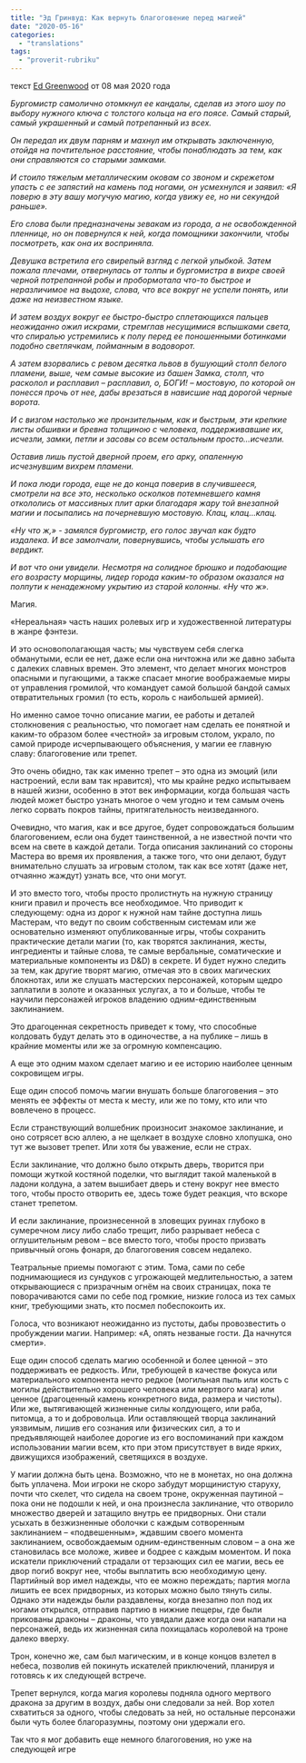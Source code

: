```yaml
---
title: "Эд Гринвуд: Как вернуть благоговение перед магией"
date: "2020-05-16"
categories: 
  - "translations"
tags: 
  - "proverit-rubriku"
---
```


текст [Ed Greenwood](https://vk.com/away.php?to=https://www.enworld.org/forum/member.php?7010779-Ed-Greenwood&cc_key=) от 08 мая 2020 года

_Бургомистр самолично отомкнул ее кандалы, сделав из этого шоу по выбору нужного ключа с толстого кольца на его поясе. Самый старый, самый украшенный и самый потрепанный из всех._

_Он передал их двум парням и махнул им открывать заключенную, отойдя на почтительное расстояние, чтобы понаблюдать за тем, как они справляются со старыми замками._

_И стоило тяжелым металлическим оковам со звоном и скрежетом упасть с ее запястий на камень под ногами, он усмехнулся и заявил: «Я поверю в эту вашу могучую магию, когда увижу ее, но ни секундой раньше»._

_Его слова были предназначены зевакам из города, а не освобожденной пленнице, но он повернулся к ней, когда помощники закончили, чтобы посмотреть, как она их восприняла._

_Девушка встретила его свирепый взгляд с легкой улыбкой. Затем пожала плечами, отвернулась от толпы и бургомистра в вихре своей черной потрепанной робы и пробормотала что-то быстрое и неразличимое на выдохе, слова, что все вокруг не успели понять, или даже на неизвестном языке._

_И затем воздух вокруг ее быстро-быстро сплетающихся пальцев неожиданно ожил искрами, стремглав несущимися вспышками света, что спиралью устремились к полу перед ее поношенными ботинками подобно светлячкам, пойманным в водоворот._

_А затем взорвались с ревом десятка львов в бушующий столп белого пламени, выше, чем самые высокие из башен Замка, столп, что расколол и расплавил – расплавил, о, БОГИ! – мостовую, по которой он понесся прочь от нее, дабы врезаться в нависшие над дорогой черные ворота._

_И с визгом настолько же пронзительным, как и быстрым, эти крепкие листы обшивки и бревна толщиною с человека, поддерживавшие их, исчезли, замки, петли и засовы со всем остальным просто…исчезли._

_Оставив лишь пустой дверной проем, его арку, опаленную исчезнувшим вихрем пламени._

_И пока люди города, еще не до конца поверив в случившееся, смотрели на все это, несколько осколков потемневшего камня откололись от массивных плит арки благодаря жару той внезапной магии и посыпались на почерневшую мостовую. Клац, клац…клац._

_«Ну что ж,» - замялся бургомистр, его голос звучал как будто издалека. И все замолчали, повернувшись, чтобы услышать его вердикт._

_И вот что они увидели. Несмотря на солидное брюшко и подобающие его возрасту морщины, лидер города каким-то образом оказался на полпути к ненадежному укрытию из старой колонны. «Ну что ж»._

Магия.

«Нереальная» часть наших ролевых игр и художественной литературы в жанре фэнтези.  
  
И это основополагающая часть; мы чувствуем себя слегка обманутыми, если ее нет, даже если она ничтожна или же давно забыта с далеких славных времен. Это элемент, что делает многих монстров опасными и пугающими, а также спасает многие воображаемые миры от управления громилой, что командует самой большой бандой самых отвратительных громил (то есть, король с наибольшей армией).

Но именно самое точно описание магии, ее работы и деталей столкновения с реальностью, что помогает нам сделать ее понятной и каким-то образом более «честной» за игровым столом, украло, по самой природе исчерпывающего объяснения, у магии ее главную славу: благоговение или трепет.

Это очень обидно, так как именно трепет – это одна из эмоций (или настроений, если вам так нравится), что мы крайне редко испытываем в нашей жизни, особенно в этот век информации, когда большая часть людей может быстро узнать многое о чем угодно и тем самым очень легко сорвать покров тайны, притягательность неизведанного.

Очевидно, что магия, как и все другое, будет сопровождаться большим благоговением, если она будет таинственной, а не известной почти что всем на свете в каждой детали. Тогда описания заклинаний со стороны Мастера во время их проявления, а также того, что они делают, будут внимательно слушать за игровым столом, так как все хотят (даже нет, отчаянно жаждут) узнать все, что они могут.

И это вместо того, чтобы просто пролистнуть на нужную страницу книги правил и прочесть все необходимое. Что приводит к следующему: одна из дорог к нужной нам тайне доступна лишь Мастерам, что ведут по своим собственным системам или же основательно изменяют опубликованные игры, чтобы сохранить практические детали магии (то, как творятся заклинания, жесты, ингредиенты и тайные слова, те самые вербальные, соматические и материальные компоненты из D&D) в секрете. И будет нужно следить за тем, как другие творят магию, отмечая это в своих магических блокнотах, или же слушать мастерских персонажей, которым щедро заплатили в золоте и оказанных услугах, а то и больше, чтобы те научили персонажей игроков владению одним-единственным заклинанием.  
  
Это драгоценная секретность приведет к тому, что способные колдовать будут делать это в одиночестве, а на публике – лишь в крайние моменты или же за огромную компенсацию.

А еще это одним махом сделает магию и ее историю наиболее ценным сокровищем игры.

Еще один способ помочь магии внушать больше благоговения – это менять ее эффекты от места к месту, или же по тому, кто или что вовлечено в процесс.

Если странствующий волшебник произносит знакомое заклинание, и оно сотрясет всю аллею, а не щелкает в воздухе словно хлопушка, оно тут же вызовет трепет. Или хотя бы уважение, если не страх.

Если заклинание, что должно было открыть дверь, творится при помощи жуткой костяной поделки, что выглядит такой маленькой в ладони колдуна, а затем вышибает дверь и стену вокруг нее вместо того, чтобы просто отворить ее, здесь тоже будет реакция, что вскоре станет трепетом.

И если заклинание, произнесенной в зловещих руинах глубоко в сумеречном лису либо слабо трещит, либо разрывает небеса с оглушительным ревом – все вместо того, чтобы просто призвать привычный огонь фонаря, до благоговения совсем недалеко.

Театральные приемы помогают с этим. Тома, сами по себе поднимающиеся из сундуков с угрожающей медлительностью, а затем открывающиеся с призрачным огнём на своих страницах, пока те поворачиваются сами по себе под громкие, низкие голоса из тех самых книг, требующими знать, кто посмел побеспокоить их.

Голоса, что возникают неожиданно из пустоты, дабы провозвестить о пробуждении магии. Например: «А, опять незваные гости. Да начнутся смерти».

Еще один способ сделать магию особенной и более ценной – это поддерживать ее редкость. Или, требующей в качестве фокуса или материального компонента нечто редкое (могильная пыль или кость с могилы действительно хорошего человека или мертвого мага) или ценное (драгоценный камень конкретного вида, размера и чистоты). Или же, вытягивающей жизненные силы колдующего, или раба, питомца, а то и добровольца. Или оставляющей творца заклинаний уязвимым, лишив его сознания или физических сил, а то и предъявляющей наиболее дорогие из его воспоминаний при каждом использовании магии всем, кто при этом присутствует в виде ярких, движущихся изображений, светящихся в воздухе.  
  
У магии должна быть цена. Возможно, что не в монетах, но она должна быть уплачена. Мои игроки не скоро забудут морщинистую старуху, почти что скелет, что сидела на своем троне, окруженная паутиной – пока они не подошли к ней, и она произнесла заклинание, что отворило множество дверей и затащило внутрь ее придворных. Они стали усыхать в безжизненные оболочки с каждым сотворенным заклинанием – «подвешенным», ждавшим своего момента заклинанием, освобождаемым одним-единственным словом – а она же становилась все моложе, живее и бодрее с каждым моментом. И пока искатели приключений страдали от терзающих сил ее магии, весь ее двор погиб вокруг нее, чтобы выплатить всю необходимую цену. Партийный вор имел надежды, что ее можно переждать; партия могла лишить ее всех придворных, из которых можно было тянуть силы. Однако эти надежды были раздавлены, когда внезапно пол под их ногами открылся, отправив партию в нижние пещеры, где были прикованы драконы – драконы, что увядали даже когда они напали на персонажей, ведь их жизненная сила похищалась королевой на троне далеко вверху.

Трон, конечно же, сам был магическим, и в конце концов взлетел в небеса, позволив ей покинуть искателей приключений, планируя и готовясь к их следующей встрече.

Трепет вернулся, когда магия королевы подняла одного мертвого дракона за другим в воздух, дабы они следовали за ней. Вор хотел схватиться за одного, чтобы следовать за ней, но остальные персонажи были чуть более благоразумны, поэтому они удержали его.

Так что я мог добавить еще немного благоговения, но уже на следующей игре
